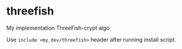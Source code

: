 # threefish
My implementation ThreeFish-crypt algo

Use ```include <my_dev/threefish>``` header after running install script.
